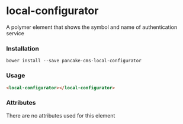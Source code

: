 # local-configurator
A polymer element that shows the symbol and name of authentication service

### Installation

```shell
bower install --save pancake-cms-local-configurator
```

### Usage

```html
<local-configurator></local-configurator>
```

### Attributes

There are no attributes used for this element
